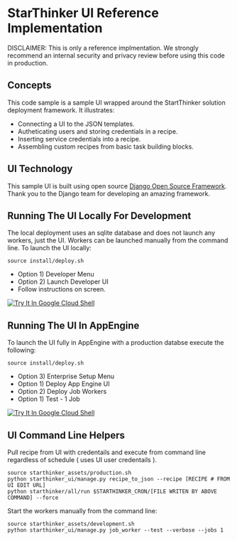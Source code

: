 # StarThinker UI Reference Implementation

DISCLAIMER: This is only a reference implmentation.  We strongly recommend an internal
security and privacy review before using this code in production.

## Concepts

This code sample is a sample UI wrapped around the StartThinker solution deployment
framework. It illustrates:

- Connecting a UI to the JSON templates.
- Autheticating users and storing credentials in a recipe.
- Inserting service credentials into a recipe.
- Assembling custom recipes from basic task building blocks.



## UI Technology

This sample UI is built using open source [Django Open Source Framework](https://www.djangoproject.com/).
Thank you to the Django team for developing an amazing framework.



## Running The UI Locally For Development

The local deployment uses an sqlite database and does not launch any workers, just the UI.  Workers
can be launched manually from the command line. To launch the UI locally:

```
source install/deploy.sh
```
- Option 1) Developer Menu
- Option 2) Launch Developer UI
- Follow instructions on screen.

[![Try It In Google Cloud Shell](http://gstatic.com/cloudssh/images/open-btn.svg)](https://console.cloud.google.com/cloudshell/editor?cloudshell_git_repo=https%3A%2F%2Fgithub.com%2Fgoogle%2Fstarthinker&cloudshell_tutorial=README.md)



## Running The UI In AppEngine

To launch the UI fully in AppEngine with a production databse execute the following:

```
source install/deploy.sh
```
- Option 3) Enterprise Setup Menu
- Option 1) Deploy App Engine UI
- Option 2) Deploy Job Workers
- Option 1) Test - 1 Job

[![Try It In Google Cloud Shell](http://gstatic.com/cloudssh/images/open-btn.svg)](https://console.cloud.google.com/cloudshell/editor?cloudshell_git_repo=https%3A%2F%2Fgithub.com%2Fgoogle%2Fstarthinker&cloudshell_tutorial=README.md)



## UI Command Line Helpers

Pull recipe from UI with credentails and execute from command line regardless of schedule ( uses UI user credentails ).

```
source starthinker_assets/production.sh 
python starthinker_ui/manage.py recipe_to_json --recipe [RECIPE # FROM UI EDIT URL]
python starthinker/all/run $STARTHINKER_CRON/[FILE WRITEN BY ABOVE COMMAND] --force
```

Start the workers manually from the command line:

```
source starthinker_assets/development.sh 
python starthinker_ui/manage.py job_worker --test --verbose --jobs 1
```
